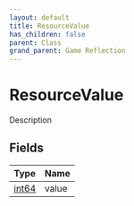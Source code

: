 ```yaml
---
layout: default
title: ResourceValue
has_children: false
parent: Class
grand_parent: Game Reflection
---
```

# ResourceValue
Description 

## Fields

| Type | Name |
|:-------------|:--------------|
| [int64](/docs/game-reflection/components/int64) | value |

